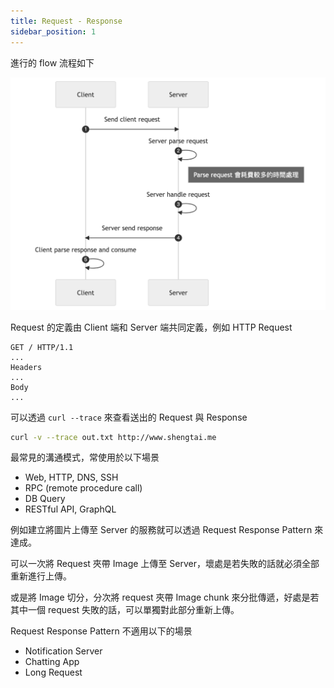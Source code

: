 ```yaml
---
title: Request - Response
sidebar_position: 1
---
```


進行的 flow 流程如下

![request-response-pattern-flow](../../static/image-20230210094219915.png)

Request 的定義由 Client 端和 Server 端共同定義，例如 HTTP Request

```http
GET / HTTP/1.1
...
Headers
...
Body
...
```

可以透過 `curl --trace` 來查看送出的 Request 與 Response

```sh
curl -v --trace out.txt http://www.shengtai.me
```

最常見的溝通模式，常使用於以下場景

- Web, HTTP, DNS, SSH
- RPC (remote procedure call)
- DB Query
- RESTful API, GraphQL

例如建立將圖片上傳至 Server 的服務就可以透過 Request Response Pattern 來達成。

可以一次將 Request 夾帶 Image 上傳至 Server，壞處是若失敗的話就必須全部重新進行上傳。

或是將 Image 切分，分次將 request 夾帶 Image chunk 來分批傳遞，好處是若其中一個 request 失敗的話，可以單獨對此部分重新上傳。

Request Response Pattern 不適用以下的場景

- Notification Server
- Chatting App
- Long Request

